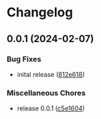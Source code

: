 # Changelog

## 0.0.1 (2024-02-07)


### Bug Fixes

* inital release ([812e618](https://github.com/shanehull/shed/commit/812e61805e05ab73475e36bc54b371fbe1b881b1))


### Miscellaneous Chores

* release 0.0.1 ([c5e1604](https://github.com/shanehull/shed/commit/c5e1604ee0295b96ddb1f8c6566de477df61d9ed))
